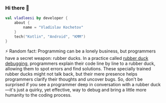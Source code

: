 ### Hi there 👋

<!--
**vladleesi/vladleesi** is a ✨ _special_ ✨ repository because its `README.md` (this file) appears on your GitHub profile.

Here are some ideas to get you started:

- 🔭 I’m currently working on ...
- 🌱 I’m currently learning ...
- 👯 I’m looking to collaborate on ...
- 🤔 I’m looking for help with ...
- 💬 Ask me about ...
- 📫 How to reach me: ...
- 😄 Pronouns: ...
- ⚡ Fun fact: ...
-->

```kotlin
val vladleesi by developer {
    about {
        name = "Vladislav Kochetov"
    }
    tech("Kotlin", "Android", "KMM")
}
```

⚡ Random fact: Programming can be a lonely business, but programmers have a secret weapon: rubber ducks. In a practice called [rubber duck debugging](https://rubberduckdebugging.com/), programmers explain their code line by line to a rubber duck, allowing them to spot errors and find solutions. These specially trained rubber ducks might not talk back, but their mere presence helps programmers clarify their thoughts and uncover bugs. So, don't be surprised if you see a programmer deep in conversation with a rubber duck—it's just a quirky, yet effective, way to debug and bring a little more humanity to the coding process.
